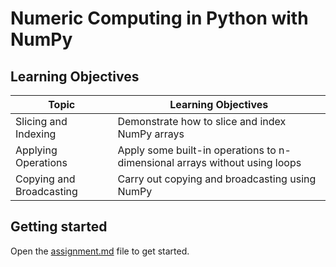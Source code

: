 # Numeric Computing in Python with NumPy


## Learning Objectives

| Topic                     | Learning Objectives                                                                                                                                                 |
|---------------------------|------------------------------------------------------------------------------------------|
| Slicing and Indexing      | Demonstrate how to slice and index NumPy arrays                                          |
| Applying Operations       | Apply some built-in operations to n-dimensional arrays without using loops               |
| Copying and Broadcasting  | Carry out copying and broadcasting using NumPy                                           |


## Getting started

Open the [assignment.md](assignment.md) file to get started.